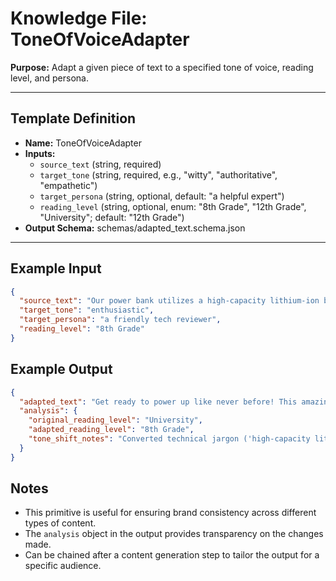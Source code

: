 # Knowledge File: ToneOfVoiceAdapter

**Purpose:**
Adapt a given piece of text to a specified tone of voice, reading level, and persona.

---

## Template Definition
- **Name:** ToneOfVoiceAdapter
- **Inputs:**
  - `source_text` (string, required)
  - `target_tone` (string, required, e.g., "witty", "authoritative", "empathetic")
  - `target_persona` (string, optional, default: "a helpful expert")
  - `reading_level` (string, optional, enum: "8th Grade", "12th Grade", "University"; default: "12th Grade")
- **Output Schema:** schemas/adapted_text.schema.json

---

## Example Input
```json
{
  "source_text": "Our power bank utilizes a high-capacity lithium-ion battery to deliver power efficiently. It has two ports for charging multiple items.",
  "target_tone": "enthusiastic",
  "target_persona": "a friendly tech reviewer",
  "reading_level": "8th Grade"
}
```

## Example Output
```json
{
  "adapted_text": "Get ready to power up like never before! This amazing power bank is packed with a super-strong battery to charge your stuff incredibly fast. Plus, it has not one, but two ports so you can charge multiple gadgets at the same time. It's a total game-changer!",
  "analysis": {
    "original_reading_level": "University",
    "adapted_reading_level": "8th Grade",
    "tone_shift_notes": "Converted technical jargon ('high-capacity lithium-ion') into simple, energetic language ('super-strong battery'). Added enthusiastic phrases like 'amazing' and 'total game-changer' to match the target tone."
  }
}
```

## Notes
- This primitive is useful for ensuring brand consistency across different types of content.
- The `analysis` object in the output provides transparency on the changes made.
- Can be chained after a content generation step to tailor the output for a specific audience.